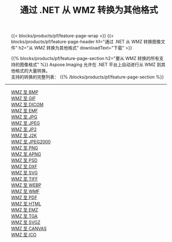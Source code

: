 ﻿---
title: 通过 .NET 从 WMZ 转换为其他格式 
weight: 3920
url: /zh-hans/net/conversion/from/wmz 
lang: zh-hans
langdirlevel: 2
locales: zh-hans,ja,it,ru,de,es,fr,nl,id,lt,pl,pt,vi,tr,ko,zh-hant,ar,hi,th,sv,cs,uk,he
description: 使用 Aspose.Imaging，您可以轻松地将 WMZ 转换为其他格式
---

{{< blocks/products/pf/feature-page-wrap >}}
{{< blocks/products/pf/feature-page-header h1="通过 .NET 从 WMZ 转换图像文件" h2="从 WMZ 转换为其他格式" downloadText="下载" >}}


{{% blocks/products/pf/feature-page-section  h2="要从 WMZ 转换的所有支持的图像格式" %}}
Aspose.Imaging 允许在 .NET 平台上自动进行从 WMZ 到其他格式的大量转换。
<br/>
支持的转换的完整列表：
{{% /blocks/products/pf/feature-page-section %}}
<div class="container-fluid productfamilypage bg-gray">
    <div class="convertypes bg-gray agp-content section">
        <div class="container">
		<hr style="margin-left:-20px;"/>
		<div class="row other-converters">
		    <div class='col-md-2 other-converter remove-lp remove-rp'><a href="/imaging/zh-hans/net/conversion/wmz-to-bmp" >WMZ 至 BMP</a></div><div class='col-md-2 other-converter remove-lp remove-rp'><a href="/imaging/zh-hans/net/conversion/wmz-to-gif" >WMZ 至 GIF</a></div><div class='col-md-2 other-converter remove-lp remove-rp'><a href="/imaging/zh-hans/net/conversion/wmz-to-dicom" >WMZ 至 DICOM</a></div><div class='col-md-2 other-converter remove-lp remove-rp'><a href="/imaging/zh-hans/net/conversion/wmz-to-emf" >WMZ 至 EMF</a></div><div class='col-md-2 other-converter remove-lp remove-rp'><a href="/imaging/zh-hans/net/conversion/wmz-to-jpg" >WMZ 至 JPG</a></div><div class='col-md-2 other-converter remove-lp remove-rp'><a href="/imaging/zh-hans/net/conversion/wmz-to-jpeg" >WMZ 至 JPEG</a></div><div class='col-md-2 other-converter remove-lp remove-rp'><a href="/imaging/zh-hans/net/conversion/wmz-to-jp2" >WMZ 至 JP2</a></div><div class='col-md-2 other-converter remove-lp remove-rp'><a href="/imaging/zh-hans/net/conversion/wmz-to-j2k" >WMZ 至 J2K</a></div><div class='col-md-2 other-converter remove-lp remove-rp'><a href="/imaging/zh-hans/net/conversion/wmz-to-jpeg2000" >WMZ 至 JPEG2000</a></div><div class='col-md-2 other-converter remove-lp remove-rp'><a href="/imaging/zh-hans/net/conversion/wmz-to-png" >WMZ 至 PNG</a></div><div class='col-md-2 other-converter remove-lp remove-rp'><a href="/imaging/zh-hans/net/conversion/wmz-to-apng" >WMZ 至 APNG</a></div><div class='col-md-2 other-converter remove-lp remove-rp'><a href="/imaging/zh-hans/net/conversion/wmz-to-psd" >WMZ 至 PSD</a></div><div class='col-md-2 other-converter remove-lp remove-rp'><a href="/imaging/zh-hans/net/conversion/wmz-to-dxf" >WMZ 至 DXF</a></div><div class='col-md-2 other-converter remove-lp remove-rp'><a href="/imaging/zh-hans/net/conversion/wmz-to-svg" >WMZ 至 SVG</a></div><div class='col-md-2 other-converter remove-lp remove-rp'><a href="/imaging/zh-hans/net/conversion/wmz-to-tiff" >WMZ 至 TIFF</a></div><div class='col-md-2 other-converter remove-lp remove-rp'><a href="/imaging/zh-hans/net/conversion/wmz-to-webp" >WMZ 至 WEBP</a></div><div class='col-md-2 other-converter remove-lp remove-rp'><a href="/imaging/zh-hans/net/conversion/wmz-to-wmf" >WMZ 至 WMF</a></div><div class='col-md-2 other-converter remove-lp remove-rp'><a href="/imaging/zh-hans/net/conversion/wmz-to-pdf" >WMZ 至 PDF</a></div><div class='col-md-2 other-converter remove-lp remove-rp'><a href="/imaging/zh-hans/net/conversion/wmz-to-html" >WMZ 至 HTML</a></div><div class='col-md-2 other-converter remove-lp remove-rp'><a href="/imaging/zh-hans/net/conversion/wmz-to-emz" >WMZ 至 EMZ</a></div><div class='col-md-2 other-converter remove-lp remove-rp'><a href="/imaging/zh-hans/net/conversion/wmz-to-tga" >WMZ 至 TGA</a></div><div class='col-md-2 other-converter remove-lp remove-rp'><a href="/imaging/zh-hans/net/conversion/wmz-to-svgz" >WMZ 至 SVGZ</a></div><div class='col-md-2 other-converter remove-lp remove-rp'><a href="/imaging/zh-hans/net/conversion/wmz-to-canvas" >WMZ 至 CANVAS</a></div><div class='col-md-2 other-converter remove-lp remove-rp'><a href="/imaging/zh-hans/net/conversion/wmz-to-ico" >WMZ 至 ICO</a></div>
                </div>
        </div>
    </div>
</div>
<br/>

